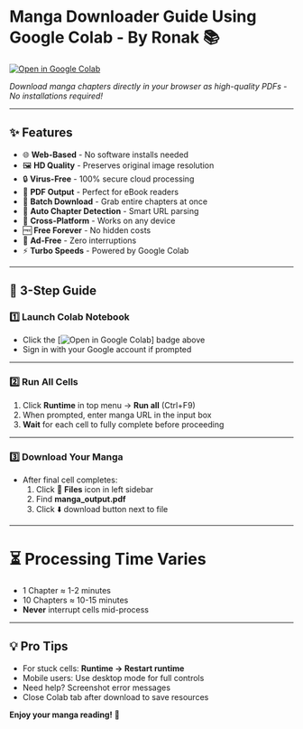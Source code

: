 # Manga Downloader Guide Using Google Colab - By Ronak 📚

[![Open in Google Colab](https://colab.research.google.com/assets/colab-badge.svg)]([https://colab.research.google.com/github/yourusername/your-repo-name/blob/main/your-notebook.ipynb](https://colab.research.google.com/drive/1gCiQ0GD-CG8aa90iYfl3R-8zayVyIYfU))

*Download manga chapters directly in your browser as high-quality PDFs - No installations required!*

---

## ✨ Features
- 🌐 **Web-Based** - No software installs needed
- 🖼️ **HD Quality** - Preserves original image resolution
- 🔒 **Virus-Free** - 100% secure cloud processing
- 📄 **PDF Output** - Perfect for eBook readers
- 🚀 **Batch Download** - Grab entire chapters at once
- 🤖 **Auto Chapter Detection** - Smart URL parsing
- 📱 **Cross-Platform** - Works on any device
- 🆓 **Free Forever** - No hidden costs
- 🚫 **Ad-Free** - Zero interruptions
- ⚡ **Turbo Speeds** - Powered by Google Colab

---

## 🚀 3-Step Guide

### 1️⃣ **Launch Colab Notebook**
- Click the [![Open in Google Colab](https://colab.research.google.com/assets/colab-badge.svg)] badge above
- Sign in with your Google account if prompted

---

### 2️⃣ **Run All Cells**
1. Click **Runtime** in top menu → **Run all** (Ctrl+F9)
2. When prompted, enter manga URL in the input box
3. **Wait** for each cell to fully complete before proceeding

---

### 3️⃣ **Download Your Manga**
- After final cell completes:
  1. Click 📁 **Files** icon in left sidebar
  2. Find **manga_output.pdf**
  3. Click ⬇️ download button next to file

---

# ⏳ Processing Time Varies
- 1 Chapter ≈ 1-2 minutes
- 10 Chapters ≈ 10-15 minutes
- **Never** interrupt cells mid-process

---

## 💡 Pro Tips
- For stuck cells: **Runtime → Restart runtime**
- Mobile users: Use desktop mode for full controls
- Need help? Screenshot error messages
- Close Colab tab after download to save resources

**Enjoy your manga reading!** 🎉
